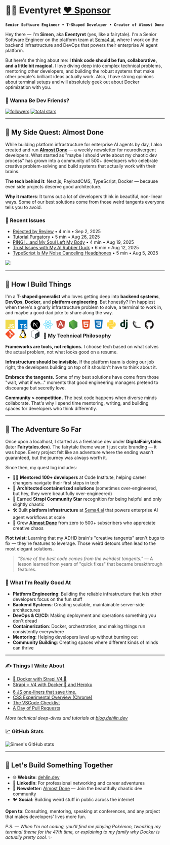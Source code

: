 # 🧙‍♂️ Eventyret [:heart: Sponsor](https://github.com/sponsors/Eventyret)

**`Senior Software Engineer • T-Shaped Developer • Creator of Almost Done`**

Hey there — I'm **Simen**, aka **Eventyret** (yes, like a fairytale). I'm a Senior Software Engineer on the platform team at [Sema4.ai](https://sema4.ai), where I work on the backend infrastructure and DevOps that powers their enterprise AI agent platform.

But here's the thing about me: **I think code should be fun, collaborative, and a little bit magical.** I love diving deep into complex technical problems, mentoring other developers, and building the robust systems that make other people's brilliant ideas actually work. Also, I have strong opinions about terminal setups and will absolutely geek out about Docker optimization with you.

### 🤝 Wanna Be Dev Friends?

   <p align="left">
      <a href="https://github.com/Eventyret?tab=followers">
         <img alt="followers" title="Follow me on Github" src="https://custom-icon-badges.demolab.com/github/followers/Eventyret?color=236ad3&labelColor=1155ba&style=for-the-badge&logo=person-add&label=Follow&logoColor=white"/></a>
      <a href="https://github.com/Eventyret?tab=repositories&sort=stargazers">
         <img alt="total stars" title="Total stars on GitHub" src="https://custom-icon-badges.demolab.com/github/stars/Eventyret?color=55960c&style=for-the-badge&labelColor=488207&logo=star"/></a>
   </p>

---

## 🧵 My Side Quest: Almost Done

While building platform infrastructure for enterprise AI agents by day, I also created and run [**Almost Done**](https://almostdone.news) — a weekly newsletter for neurodivergent developers. What started as "maybe I should write about my chaotic dev process" has grown into a community of 500+ developers who celebrate creative problem-solving and build systems that actually work with their brains.

**The tech behind it**: Next.js, PayloadCMS, TypeScript, Docker — because even side projects deserve good architecture.

**Why it matters**: It turns out a lot of developers think in beautiful, non-linear ways. Some of our best solutions come from those weird tangents everyone tells you to avoid.

### 📖 Recent Issues

<!-- ALMOSTDONE_ISSUES:START -->
- [Rejected by Review](https://almostdone.news/issues/rejected-by-review) • 4 min • Sep 2, 2025
- [Tutorial Purgatory](https://almostdone.news/issues/tutorial-purgatory) • 5 min • Aug 26, 2025
- [PING! …and My Soul Left My Body](https://almostdone.news/issues/ping-and-my-soul-left-my-body) • 4 min • Aug 19, 2025
- [Trust Issues with My AI Rubber Duck](https://almostdone.news/issues/trust-issues-with-my-ai-rubber-duck) • 6 min • Aug 12, 2025
- [TypeScript Is My Noise Canceling Headphones](https://almostdone.news/issues/typescript-is-my-noise-canceling-headphones) • 5 min • Aug 5, 2025
<!-- ALMOSTDONE_ISSUES:END -->

[<img src="https://custom-icon-badges.demolab.com/badge/-Join%20Almost%20Done-green?style=for-the-badge&logo=rocket&logoColor=white"/>](https://almostdone.news)

---

## 🧰 How I Build Things

I'm a **T-shaped generalist** who loves getting deep into **backend systems**, **DevOps**, **Docker**, and **platform engineering**. But honestly? I'm happiest when there's a gnarly infrastructure problem to solve, a terminal to work in, and maybe a good dad joke to share along the way.

<img align="left" alt="JavaScript" width="30px" style="padding-right:10px;" src="https://raw.githubusercontent.com/devicons/devicon/refs/heads/master/icons/javascript/javascript-plain.svg" />
<img align="left" alt="TypeScript" width="30px" style="padding-right:10px;" src="https://raw.githubusercontent.com/devicons/devicon/refs/heads/master/icons/typescript/typescript-plain.svg" />
<img align="left" alt="NextJS" width="30px" style="padding-right:10px;" src="https://raw.githubusercontent.com/devicons/devicon/refs/heads/master/icons/nextjs/nextjs-original.svg" />
<img align="left" alt="React" width="30px" style="padding-right:10px;" src="https://raw.githubusercontent.com/devicons/devicon/refs/heads/master/icons/react/react-original.svg" />
<img align="left" alt="Angular" width="30px" style="padding-right:10px;" src="https://raw.githubusercontent.com/devicons/devicon/refs/heads/master/icons/angularjs/angularjs-plain.svg" />
<img align="left" alt="NodeJS" width="30px" style="padding-right:10px;" src="https://raw.githubusercontent.com/devicons/devicon/refs/heads/master/icons/nodejs/nodejs-original.svg" />
<img align="left" alt="HTML" width="30px" style="padding-right:10px;" src="https://raw.githubusercontent.com/devicons/devicon/refs/heads/master/icons/html5/html5-plain.svg" />
<img align="left" alt="CSS" width="30px" style="padding-right:10px;" src="https://raw.githubusercontent.com/devicons/devicon/refs/heads/master/icons/css3/css3-plain.svg" />
<img align="left" alt="Python" width="30px" style="padding-right:10px;" src="https://raw.githubusercontent.com/devicons/devicon/refs/heads/master/icons/python/python-plain.svg" />
<img align="left" alt="Django" width="30px" style="padding-right:10px;" src="https://raw.githubusercontent.com/devicons/devicon/refs/heads/master/icons/django/django-plain.svg" />
<img align="left" alt="Flask" width="30px" style="padding-right:10px;" src="https://raw.githubusercontent.com/devicons/devicon/refs/heads/master/icons/flask/flask-original.svg" />
<img align="left" alt="GitHub" width="30px" style="padding-right:10px;" src="https://raw.githubusercontent.com/devicons/devicon/refs/heads/master/icons/github/github-original.svg" />
<img align="left" alt="Git" width="30px" style="padding-right:10px;" src="https://raw.githubusercontent.com/devicons/devicon/refs/heads/master/icons/git/git-original.svg" />
<img align="left" alt="Linux" width="30px" style="padding-right:10px;" src="https://raw.githubusercontent.com/devicons/devicon/refs/heads/master/icons/linux/linux-original.svg" />
<img align="left" alt="Bash" width="30px" style="padding-right:10px;" src="https://raw.githubusercontent.com/devicons/devicon/refs/heads/master/icons/bash/bash-original.svg" />
<br />

### 🧠 My Technical Philosophy

**Frameworks are tools, not religions.** I choose tech based on what solves the actual problem, not what looks good on a resume.

**Infrastructure should be invisible.** If the platform team is doing our job right, the developers building on top of it shouldn't have to think about it.

**Embrace the tangents.** Some of my best solutions have come from those "wait, what if we..." moments that good engineering managers pretend to discourage but secretly love.

**Community > competition.** The best code happens when diverse minds collaborate. That's why I spend time mentoring, writing, and building spaces for developers who think differently.

---

## 📜 The Adventure So Far

Once upon a localhost, I started as a freelance dev under **DigitalFairytales** (later **Fairytales.dev**). The fairytale theme wasn't just cute branding — it was hope. Every project felt like an adventure where the ending wasn't guaranteed, but the journey was always worth it.

Since then, my quest log includes:

- 🧑‍🏫 **Mentored 100+ developers** at Code Institute, helping career changers navigate their first steps in tech
- 🐋 **Architected containerized solutions** (sometimes over-engineered, but hey, they were beautifully over-engineered)
- 🌟 Earned **Strapi Community Star** recognition for being helpful and only slightly chaotic
- 🛠️ Built **platform infrastructure** at [Sema4.ai](https://sema4.ai) that powers enterprise AI agent workflows at scale
- 🧵 Grew [**Almost Done**](https://almostdone.news) from zero to 500+ subscribers who appreciate creative chaos

**Plot twist**: Learning that my ADHD brain's "creative tangents" aren't bugs to fix — they're features to leverage. Those weird detours often lead to the most elegant solutions.

> _"Some of the best code comes from the weirdest tangents."_ — A lesson learned from years of "quick fixes" that became breakthrough features.

### 💼 What I'm Really Good At

- **Platform Engineering**: Building the reliable infrastructure that lets other developers focus on the fun stuff
- **Backend Systems**: Creating scalable, maintainable server-side architectures
- **DevOps & CI/CD**: Making deployment and operations something you don't dread
- **Containerization**: Docker, orchestration, and making things run consistently everywhere
- **Mentoring**: Helping developers level up without burning out
- **Community Building**: Creating spaces where different kinds of minds can thrive

---

### ✍️ Things I Write About

<!-- HASHNODE_BLOG:START -->

- [🐳 Docker with Strapi V4 🌟](https://blog.dehlin.dev//docker-with-strapi-v4)
- [Strapi ⭐️ V4 with Docker 🐳 and Heroku](https://blog.dehlin.dev//strapi-v4-with-docker-and-heroku)
- [6 JS one-liners that save time.](https://blog.dehlin.dev//js-one-liners-that-save-time)
- [CSS Experimental Overview (Chrome)](https://blog.dehlin.dev//css-experimental-overview-chrome)
- [The VSCode Checklist](https://blog.dehlin.dev//vscode-checklist)
- [A Day of Pull Requests](https://blog.dehlin.dev//a-day-of-pull-requests)
<!-- HASHNODE_BLOG:END -->

_More technical deep-dives and tutorials at [blog.dehlin.dev](https://blog.dehlin.dev)_

### 📈 GitHub Stats

![Simen's GitHub stats](https://github-readme-stats.vercel.app/api?username=eventyret&show_icons=true&theme=gruvbox)

<!-- ![GitHub Streak](https://streak-stats.demolab.com?user=Eventyret&theme=gruvbox&border_radius=4.5) -->

---

## 💌 Let's Build Something Together

- 🌐 **Website**: [dehlin.dev](https://dehlin.dev)
- 💼 **LinkedIn**: For professional networking and career adventures
- 📧 **Newsletter**: [Almost Done](https://almostdone.news) — Join the beautifully chaotic dev community
- 🐦 **Social**: Building weird stuff in public across the internet

**Open to**: Consulting, mentoring, speaking at conferences, and any project that makes developers' lives more fun.

_P.S. — When I'm not coding, you'll find me playing Pokémon, tweaking my terminal theme for the 47th time, or explaining to my family why Docker is actually pretty cool._ ✨
